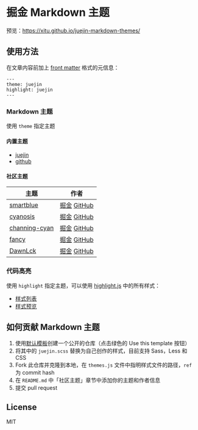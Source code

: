 # 掘金 Markdown 主题

预览：https://xitu.github.io/juejin-markdown-themes/

## 使用方法

在文章内容前加上 [front matter](https://jekyllrb.com/docs/front-matter/) 格式的元信息：

```
---
theme: juejin
highlight: juejin
---
```

### Markdown 主题

使用 `theme` 指定主题

#### 内置主题

- [juejin](https://github.com/xitu/juejin-markdown-theme-default)
- [github](https://github.com/sindresorhus/github-markdown-css)

#### 社区主题

| 主题 | 作者 |
| --- | --- |
| [smartblue](https://github.com/cumt-robin/juejin-markdown-theme-smart-blue) | [掘金](https://juejin.im/user/2752832847753085) [GitHub](https://github.com/cumt-robin) |
| [cyanosis](https://github.com/linxsbox/juejin-markdown-theme-cyanosis) | [掘金](https://juejin.im/user/3175045313873943) [GitHub](https://github.com/linxsbox) |
| [channing-cyan](https://github.com/ChanningHan/juejin-markdown-theme-channing-cyan) | [掘金](https://juejin.im/user/2101921963839678) [GitHub](https://github.com/ChanningHan) |
| [fancy](https://github.com/xrr2016/juejin-markdown-theme-fancy) | [掘金](https://juejin.im/user/835284564445415) [GitHub](https://github.com/xrr2016) |
| [DawnLck](https://github.com/DawnLck/juejin-markdown-theme-hydrogen) | [掘金](https://juejin.im/user/1028798614345032) [GitHub](https://github.com/DawnLck) |

### 代码高亮

使用 `highlight` 指定主题，可以使用 [highlight.js](https://github.com/highlightjs/highlight.js) 中的所有样式：

- [样式列表](https://github.com/highlightjs/highlight.js/tree/master/src/styles)
- [样式预览](https://highlightjs.org/static/demo/)

## 如何贡献 Markdown 主题

1. 使用[默认模板](https://github.com/xitu/juejin-markdown-theme-default)创建一个公开的仓库（点击绿色的 Use this template 按钮）
2. 将其中的 `juejin.scss` 替换为自己创作的样式，目前支持 Sass，Less 和 CSS
3. Fork 此仓库并克隆到本地，在 `themes.js` 文件中指明样式文件的路径，`ref` 为 commit hash
4. 在 `README.md` 中「社区主题」章节中添加你的主题和作者信息
5. 提交 pull request

## License

MIT
